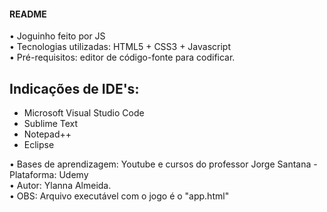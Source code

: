 #### README



• Joguinho feito por JS <br>
• Tecnologias utilizadas: HTML5 + CSS3 + Javascript <br>
• Pré-requisitos: editor de código-fonte para codificar. <br>
## Indicações de IDE's:
  - <a href="https://code.visualstudio.com/" style="text-decoration:none">Microsoft Visual Studio Code</a> <br>
  -  <a href="https://www.sublimetext.com/download" style="text-decoration:none">Sublime Text</a> <br>
  -  <a href="https://notepad-plus-plus.org/downloads/" style="text-decoration:none">Notepad++</a> <br>
  -  <a href="https://www.eclipse.org/downloads/" style="text-decoration:none">Eclipse</a><br>

• Bases de aprendizagem: Youtube e cursos do professor Jorge Santana - Plataforma: Udemy<br>
• Autor: Ylanna Almeida. <br>
• OBS: Arquivo executável com o jogo é o "app.html"


 

